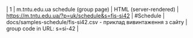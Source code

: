 | 1 | m.tntu.edu.ua schedule (group page) | HTML (server-rendered) | https://m.tntu.edu.ua/?p=uk/schedule&s=fis-si42 | #Schedule | docs/samples-schedule/fis-si42.csv - приклад вивинтаження з сайту  | group code in URL: s=si-42 |
